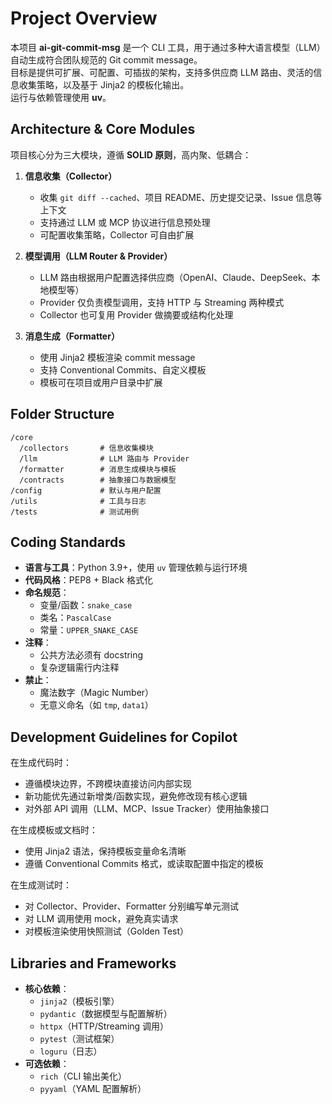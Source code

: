 # Project Overview
本项目 **ai-git-commit-msg** 是一个 CLI 工具，用于通过多种大语言模型（LLM）自动生成符合团队规范的 Git commit message。  
目标是提供可扩展、可配置、可插拔的架构，支持多供应商 LLM 路由、灵活的信息收集策略，以及基于 Jinja2 的模板化输出。  
运行与依赖管理使用 **uv**。

## Architecture & Core Modules
项目核心分为三大模块，遵循 **SOLID 原则**，高内聚、低耦合：

1. **信息收集（Collector）**  
   - 收集 `git diff --cached`、项目 README、历史提交记录、Issue 信息等上下文  
   - 支持通过 LLM 或 MCP 协议进行信息预处理  
   - 可配置收集策略，Collector 可自由扩展

2. **模型调用（LLM Router & Provider）**  
   - LLM 路由根据用户配置选择供应商（OpenAI、Claude、DeepSeek、本地模型等）  
   - Provider 仅负责模型调用，支持 HTTP 与 Streaming 两种模式  
   - Collector 也可复用 Provider 做摘要或结构化处理

3. **消息生成（Formatter）**  
   - 使用 Jinja2 模板渲染 commit message  
   - 支持 Conventional Commits、自定义模板  
   - 模板可在项目或用户目录中扩展

## Folder Structure
```
/core
  /collectors       # 信息收集模块
  /llm              # LLM 路由与 Provider
  /formatter        # 消息生成模块与模板
  /contracts        # 抽象接口与数据模型
/config             # 默认与用户配置
/utils              # 工具与日志
/tests              # 测试用例
```

## Coding Standards
- **语言与工具**：Python 3.9+，使用 `uv` 管理依赖与运行环境
- **代码风格**：PEP8 + Black 格式化
- **命名规范**：
  - 变量/函数：`snake_case`
  - 类名：`PascalCase`
  - 常量：`UPPER_SNAKE_CASE`
- **注释**：
  - 公共方法必须有 docstring
  - 复杂逻辑需行内注释
- **禁止**：
  - 魔法数字（Magic Number）
  - 无意义命名（如 `tmp`, `data1`）

## Development Guidelines for Copilot
在生成代码时：
- 遵循模块边界，不跨模块直接访问内部实现
- 新功能优先通过新增类/函数实现，避免修改现有核心逻辑
- 对外部 API 调用（LLM、MCP、Issue Tracker）使用抽象接口

在生成模板或文档时：
- 使用 Jinja2 语法，保持模板变量命名清晰
- 遵循 Conventional Commits 格式，或读取配置中指定的模板

在生成测试时：
- 对 Collector、Provider、Formatter 分别编写单元测试
- 对 LLM 调用使用 mock，避免真实请求
- 对模板渲染使用快照测试（Golden Test）

## Libraries and Frameworks
- **核心依赖**：
  - `jinja2`（模板引擎）
  - `pydantic`（数据模型与配置解析）
  - `httpx`（HTTP/Streaming 调用）
  - `pytest`（测试框架）
  - `loguru`（日志）
- **可选依赖**：
  - `rich`（CLI 输出美化）
  - `pyyaml`（YAML 配置解析）